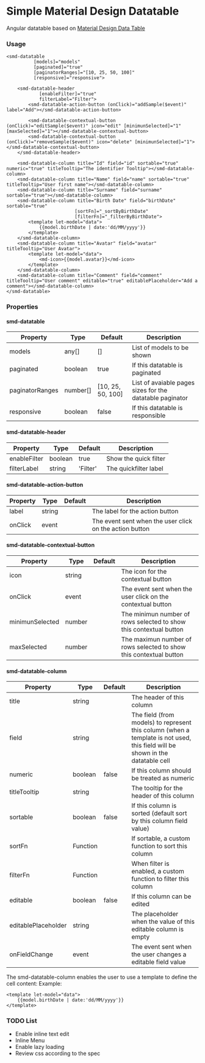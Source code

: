 # Simple Material Design Datatable

Angular datatable based on [Material Design Data Table](https://material.io/guidelines/components/data-tables.html)

### Usage

    <smd-datatable
              [models]="models"
              [paginated]="true"
              [paginatorRanges]="[10, 25, 50, 100]"
              [responsive]="responsive">

        <smd-datatable-header
                [enableFilter]="true"
                filterLabel="Filter">
            <smd-datatable-action-button (onClick)="addSample($event)" label="Add"></smd-datatable-action-button>
    
            <smd-datatable-contextual-button (onClick)="editSample($event)" icon="edit" [minimunSelected]="1" [maxSelected]="1"></smd-datatable-contextual-button>
            <smd-datatable-contextual-button (onClick)="removeSample($event)" icon="delete" [minimunSelected]="1"></smd-datatable-contextual-button>
        </smd-datatable-header>
    
        <smd-datatable-column title="Id" field="id" sortable="true" numeric="true" titleTooltip="The identifier Tooltip"></smd-datatable-column>
        <smd-datatable-column title="Name" field="name" sortable="true" titleTooltip="User first name"></smd-datatable-column>
        <smd-datatable-column title="Surname" field="surname" sortable="true"></smd-datatable-column>
        <smd-datatable-column title="Birth Date" field="birthDate" sortable="true"
                             [sortFn]="_sortByBirthDate"
                             [filterFn]="_filterByBirthDate">
            <template let-model="data">
                {{model.birthDate | date:'dd/MM/yyyy'}}
            </template>
        </smd-datatable-column>
        <smd-datatable-column title="Avatar" field="avatar" titleTooltip="User Avatar">
            <template let-model="data">
                <md-icon>{{model.avatar}}</md-icon>
            </template>
        </smd-datatable-column>
        <smd-datatable-column title="Comment" field="comment" titleTooltip="User comment" editable="true" editablePlaceholder="Add a comment"></smd-datatable-column>
    </smd-datatable>
    
### Properties

#### smd-datatable

| Property         | Type         | Default             | Description                                     |
|------------------|--------------|---------------------|-------------------------------------------------|
| models           | any[]        | []                  | List of models to be shown                      |
| paginated        | boolean      | true                | If this datatable is paginated                      |
| paginatorRanges  | number[]     | \[10, 25, 50, 100]  | List of avaiable pages sizes for the datatable paginator                      |
| responsive       | boolean      | false               | If this datatable is responsible                      |


#### smd-datatable-header

| Property         | Type         | Default             | Description                                     |
|------------------|--------------|---------------------|-------------------------------------------------|
| enableFilter     | boolean      | true                | Show the quick filter                           |
| filterLabel      | string       | 'Filter'            | The quickfilter label                           |

#### smd-datatable-action-button

| Property         | Type         | Default             | Description                                     |
|------------------|--------------|---------------------|-------------------------------------------------|
| label            | string       |                     | The label for the action button                 |
| onClick          | event        |                     | The event sent when the user click on the action button |

#### smd-datatable-contextual-button

| Property         | Type         | Default             | Description                                     |
|------------------|--------------|---------------------|-------------------------------------------------|
| icon             | string       |                     | The icon for the contextual button              |
| onClick          | event        |                     | The event sent when the user click on the contextual button |
| minimunSelected  | number       |                     | The minimun number of rows selected to show this contextual button |
| maxSelected      | number       |                     | The maximun number of rows selected to show this contextual button |


#### smd-datatable-column

| Property              | Type         | Default             | Description                                     |
|-----------------------|--------------|---------------------|-------------------------------------------------|
| title                 | string       |                     | The header of this column                       |
| field                 | string       |                     | The field (from models) to represent this column (when a template is not used, this field will be shown in the datatable cell|
| numeric               | boolean      | false               | If this column should be treated as numeric     |
| titleTooltip          | string       |                     | The tooltip for the header of this column       |
| sortable              | boolean      | false               | If this column is sorted (default sort by this column field value) |
| sortFn                | Function     |                     | If sortable, a custom function to sort this column |
| filterFn              | Function     |                     | When filter is enabled, a custom function to filter this column |
| editable              | boolean      | false               | If this column can be edited |
| editablePlaceholder   | string       |                     | The placeholder when the value of this editable column is empty |
| onFieldChange         | event        |                     | The event sent when the user changes a editable field value |

The smd-datatable-column enables the user to use a template to define the cell content:
Example:

    <template let-model="data">
        {{model.birthDate | date:'dd/MM/yyyy'}}
    </template>
    
### TODO List

 - Enable inline text edit
 - Inline Menu
 - Enable lazy loading
 - Review css according to the spec
